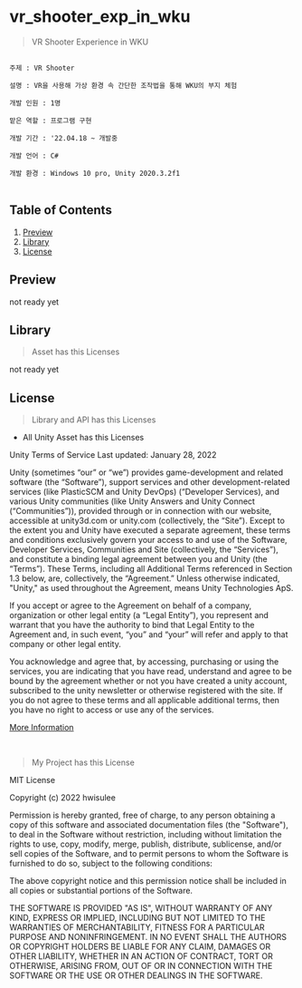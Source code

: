 # vr_shooter_exp_in_wku
>VR Shooter Experience in WKU

<pre>
<code>
주제 : VR Shooter</br>
설명 : VR을 사용해 가상 환경 속 간단한 조작법을 통해 WKU의 부지 체험</br>
개발 인원 : 1명</br>
맡은 역할 : 프로그램 구현</br>
개발 기간 : '22.04.18 ~ 개발중</br>
개발 언어 : C#</br>
개발 환경 : Windows 10 pro, Unity 2020.3.2f1
</code>
</pre>

## Table of Contents
1. [Preview](#preview)
2. [Library](#library)
3. [License](#license)

<h2 id="preview">Preview</h2>

not ready yet

<h2 id="library">Library</h2>

>Asset has this Licenses

not ready yet

<h2 id="license">License</h2>

>Library and API has this Licenses

- All Unity Asset has this Licenses

Unity Terms of Service
Last updated: January 28, 2022

Unity (sometimes “our” or “we”) provides game-development and related software (the “Software”), support services and other development-related services (like PlasticSCM and Unity DevOps) (“Developer Services), and various Unity communities (like Unity Answers and Unity Connect (“Communities”)), provided through or in connection with our website, accessible at unity3d.com or unity.com (collectively, the “Site”). Except to the extent you and Unity have executed a separate agreement, these terms and conditions exclusively govern your access to and use of the Software, Developer Services, Communities and Site (collectively, the “Services”), and constitute a binding legal agreement between you and Unity (the “Terms”).  These Terms, including all Additional Terms referenced in Section 1.3 below, are, collectively, the “Agreement.” Unless otherwise indicated, "Unity," as used throughout the Agreement, means Unity Technologies ApS.

If you accept or agree to the Agreement on behalf of a company, organization or other legal entity (a “Legal Entity”), you represent and warrant that you have the authority to bind that Legal Entity to the Agreement and, in such event, “you” and “your” will refer and apply to that company or other legal entity.

You acknowledge and agree that, by accessing, purchasing or using the services, you are indicating that you have read, understand and agree to be bound by the agreement whether or not you have created a unity account, subscribed to the unity newsletter or otherwise registered with the site. If you do not agree to these terms and all applicable additional terms, then you have no right to access or use any of the services.

[More Information](https://unity3d.com/kr/legal/terms-of-service)

<br>

>My Project has this License

MIT License

Copyright (c) 2022 hwisulee

Permission is hereby granted, free of charge, to any person obtaining a copy
of this software and associated documentation files (the "Software"), to deal
in the Software without restriction, including without limitation the rights
to use, copy, modify, merge, publish, distribute, sublicense, and/or sell
copies of the Software, and to permit persons to whom the Software is
furnished to do so, subject to the following conditions:

The above copyright notice and this permission notice shall be included in all
copies or substantial portions of the Software.

THE SOFTWARE IS PROVIDED "AS IS", WITHOUT WARRANTY OF ANY KIND, EXPRESS OR
IMPLIED, INCLUDING BUT NOT LIMITED TO THE WARRANTIES OF MERCHANTABILITY,
FITNESS FOR A PARTICULAR PURPOSE AND NONINFRINGEMENT. IN NO EVENT SHALL THE
AUTHORS OR COPYRIGHT HOLDERS BE LIABLE FOR ANY CLAIM, DAMAGES OR OTHER
LIABILITY, WHETHER IN AN ACTION OF CONTRACT, TORT OR OTHERWISE, ARISING FROM,
OUT OF OR IN CONNECTION WITH THE SOFTWARE OR THE USE OR OTHER DEALINGS IN THE
SOFTWARE.
